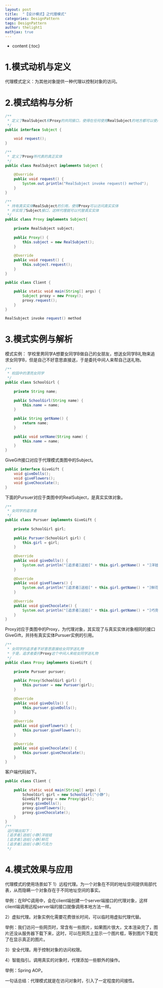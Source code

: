 ```yaml
---
layout: post
title:  "【设计模式】之代理模式"
categories: DesignPattern 
tags: DesignPattern 
author: thelight1
mathjax: true
---
```

* content
{:toc}

# 1.模式动机与定义

代理模式定义：为其他对象提供一种代理以控制对象的访问。

# 2.模式结构与分析

``` Java
/**
 * 定义了RealSubject和Proxy的共同接口，使得在任何使用RealSubject的地方都可以使用Proxy
 */
public interface Subject {
​
    void request();
}
```

``` Java
/**
 * 定义了Proxy所代表的真正实体
 */
public class RealSubject implements Subject {
​
    @Override
    public void request() {
        System.out.println("RealSubject invoke request() method");
    }
}
```

``` Java
/**
 * 持有真实实体RealSubject的引用，使得Proxy可以访问真实实体
 * 并实现了Subject接口，这样代理就可以代替真实实体
 */
public class Proxy implements Subject{
​
    private RealSubject subject;
​
    public Proxy() {
        this.subject = new RealSubject();
    }
​
    @Override
    public void request() {
        this.subject.request();
    }
}
```

``` Java
public class Client {
​
    public static void main(String[] args) {
        Subject proxy = new Proxy();
        proxy.request();
    }
}
```

``` Java
RealSubject invoke request() method
```

# 3.模式实例与解析
模式实例：
学校里男同学A想要女同学B做自己的女朋友，想送女同学B礼物来追求女同学B，但是自己不好意思直接送，于是委托中间人来帮自己送礼物。

``` Java
/**
 * 校园中的漂亮女同学
 */
public class SchoolGirl {
​
    private String name;
​
    public SchoolGirl(String name) {
        this.name = name;
    }
​
    public String getName() {
        return name;
    }
​
    public void setName(String name) {
        this.name = name;
    }
}
```
GiveGift接口对应于代理模式类图中的Subject。

``` Java
public interface GiveGift {
    void giveDolls();
    void giveFlowers();
    void giveChocolate();
}
```
下面的Pursuer对应于类图中的RealSubject，是真实实体对象。

``` Java
/**
 * 女同学的追求者
 */
public class Pursuer implements GiveGift {
​
    private SchoolGirl girl;
​
    public Pursuer(SchoolGirl girl) {
        this.girl = girl;
    }
​
    @Override
    public void giveDolls() {
        System.out.println("[追求者]送给[" + this.girl.getName() + "]洋娃娃");
    }
​
    @Override
    public void giveFlowers() {
        System.out.println("[追求者]送给[" + this.girl.getName() + "]鲜花");
    }
​
    @Override
    public void giveChocolate() {
        System.out.println("[追求者]送给[" + this.girl.getName() + "]巧克力");
    }
}
```
Proxy对应于类图中的Proxy，为代理对象，其实现了与真实实体对象相同的接口GiveGift，并持有真实实体Pursuer实例的引用。

``` Java
/**
 * 女同学的追求者不好意思直接给女同学送礼物
 * 于是，追求者委托Proxy这个中间人来给女同学送礼物
 */
public class Proxy implements GiveGift {
​
    private Pursuer pursuer;
​
    public Proxy(SchoolGirl girl) {
        this.pursuer = new Pursuer(girl);
    }
​
    @Override
    public void giveDolls() {
        this.pursuer.giveDolls();
    }
​
    @Override
    public void giveFlowers() {
        this.pursuer.giveFlowers();
    }
​
    @Override
    public void giveChocolate() {
        this.pursuer.giveChocolate();
    }
}
```
客户端代码如下。

``` Java
public class Client {
​
    public static void main(String[] args) {
        SchoolGirl girl = new SchoolGirl("小静");
        GiveGift proxy = new Proxy(girl);
        proxy.giveDolls();
        proxy.giveFlowers();
        proxy.giveChocolate();
    }
}
/**
 运行输出如下：
 [追求者]送给[小静]洋娃娃
 [追求者]送给[小静]鲜花
 [追求者]送给[小静]巧克力
 */
 ```
# 4.模式效果与应用
代理模式的使用场景如下
1）远程代理。为一个对象在不同的地址空间提供局部代表，从而隐瞒一个对象存在于不同地址空间的事实。

举例：在RPC调用中，会在client端创建一个server端接口的代理对象，这样client端调用远程server端的接口就像调用本地方法一样。

2）虚拟代理。对象实例化需要花费很长时间，可以临时用虚拟代理代替。

举例：我们访问一些网页时，常含有一些图片，如果图片很大，文本渲染完了，图片还没从服务器下载下来，这时，可以在网页上显示一个图片框，等到图片下载完了在显示真正的图片。

3）安全代理。用于控制对象的访问权限。

4）智能指引。调用真实的对象时，代理添加一些额外的操作。

举例：Spring AOP。

一句话总结：代理模式就是在访问对象时，引入了一定程度的间接性。